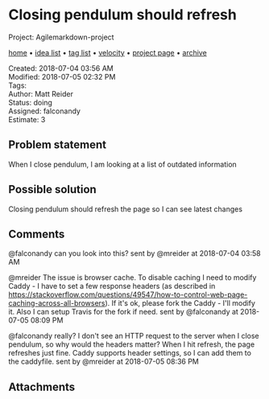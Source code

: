 # Closing pendulum should refresh

Project: Agilemarkdown-project

[home](../index.md) • [idea list](../ideas.md) • [tag list](../tags.md) • [velocity](../velocity.md) • [project page](../agilemarkdown-project.md) • [archive](archive.md)

Created: 2018-07-04 03:56 AM  
Modified: 2018-07-05 02:32 PM  
Tags:   
Author: Matt Reider  
Status: doing  
Assigned: falconandy  
Estimate: 3  

## Problem statement

When I close pendulum, I am looking at a list of outdated information

## Possible solution

Closing pendulum should refresh the page so I can see latest changes

## Comments

@falconandy can you look into this?
sent by @mreider at 2018-07-04 03:58 AM

@mreider The issue is browser cache. To disable caching I need to modify Caddy - I have to set a few response headers (as described in https://stackoverflow.com/questions/49547/how-to-control-web-page-caching-across-all-browsers).
If it's ok, please fork the Caddy - I'll modify it. Also I can setup Travis for the fork if need. 
sent by @falconandy at 2018-07-05 08:09 PM

@falconandy really? I don't see an HTTP request to the server when I close pendulum, so why would the headers matter? When I hit refresh, the page refreshes just fine. Caddy supports header settings, so I can add them to the caddyfile.
sent by @mreider at 2018-07-05 08:36 PM

## Attachments

